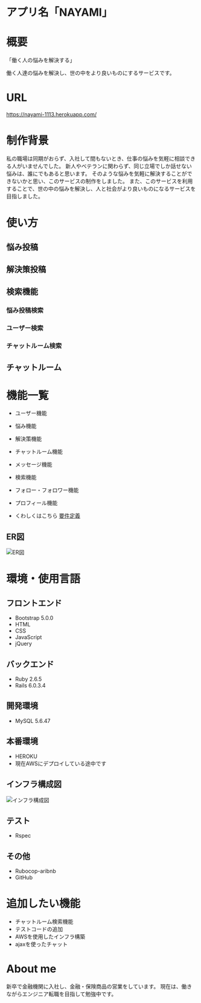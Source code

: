 # アプリ名「NAYAMI」

# 概要
「働く人の悩みを解決する」

働く人達の悩みを解決し、世の中をより良いものにするサービスです。

# URL
https://nayami-1113.herokuapp.com/

# 制作背景
私の職場は同期がおらず、入社して間もないとき、仕事の悩みを気軽に相談できる人がいませんでした。
新人やベテランに関わらず、同じ立場でしか話せない悩みは、誰にでもあると思います。
そのような悩みを気軽に解決することができないかと思い、このサービスの制作をしました。
また、このサービスを利用することで、世の中の悩みを解決し、人と社会がより良いものになるサービスを目指しました。

# 使い方
## 悩み投稿

## 解決策投稿

## 検索機能
### 悩み投稿検索
### ユーザー検索
### チャットルーム検索

## チャットルーム

# 機能一覧
* ユーザー機能
* 悩み機能
* 解決策機能
* チャットルーム機能
* メッセージ機能
* 検索機能
* フォロー・フォロワー機能
* プロフィール機能

* くわしくはこちら
[要件定義](https://docs.google.com/spreadsheets/d/13jsAWsyLl8Ecz01NcLeD3C114wba_TVGLZx51B0tBgc/edit#gid=282075926"要件定義")

## ER図
![ER図](https://github.com/sonopon/nayami/blob/master/app/assets/images/ER%E5%9B%B3.png)

# 環境・使用言語
## フロントエンド
* Bootstrap 5.0.0
* HTML
* CSS
* JavaScript
* jQuery

## バックエンド
* Ruby 2.6.5
* Rails 6.0.3.4

## 開発環境
* MySQL 5.6.47

## 本番環境
* HEROKU
* 現在AWSにデプロイしている途中です

## インフラ構成図
![インフラ構成図](https://github.com/sonopon/nayami/blob/master/app/assets/images/%E3%82%A4%E3%83%B3%E3%83%95%E3%83%A9%E6%A7%8B%E6%88%90%E5%9B%B3.png)

## テスト
* Rspec

## その他
* Rubocop-aribnb
* GitHub

# 追加したい機能
* チャットルーム検索機能
* テストコードの追加
* AWSを使用したインフラ構築
* ajaxを使ったチャット

# About me
新卒で金融機関に入社し、金融・保険商品の営業をしています。
現在は、働きながらエンジニア転職を目指して勉強中です。
